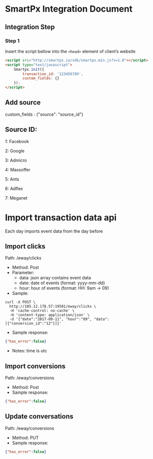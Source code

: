 # SmartPx Integration Document 

## Integration Step 
### Step 1
Insert the script bellow into the `<head>` element of client’s website
```html
<script src="http://smartpx.io/sdk/smartpx.min.js?v=1.0"></script>
<script type="text/javascript">
	Smartpx.init({
		transaction_id: '123456789',
		custom_fields: {}
	});
</script>
```
## Add source
custom_fields : {"source": "source_id"}

## Source ID:
1: Facebook

2: Google

3: Admicro

4: Massoffer

5: Ants

6: Adflex

7: Meganet

# Import transaction data api
Each day imports event data from the day before
## Import clicks
Path: /eway/clicks
* Method: Post
* Parameter:
  - data: json array contains event data
  - date: date of events (format: yyyy-mm-dd)
  - hour: hour of events (format: HH: 9am -> 09)
* Sample:
```
curl -X POST \
  http://185.12.178.57:19501/eway/clicks \
  -H 'cache-control: no-cache' \
  -H 'content-type: application/json' \
  -d '{"date":"2017-09-11", "hour":"09", "data":[{"conversion_id":"12"}]}'
```
* Sample response: 
```json
{"has_error":false}
```
* Notes: time is utc

## Import conversions
Path: /eway/conversions
* Method: Post
* Sample response: 
```json
{"has_error":false}
```
## Update conversations
Path: /eway/conversions
* Method: PUT
* Sample response: 
```json
{"has_error":false}
```
